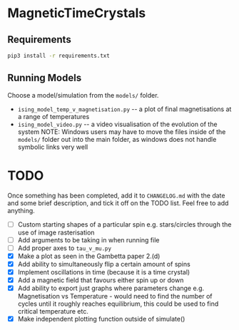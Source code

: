 # MagneticTimeCrystals

## Requirements

```sh
pip3 install -r requirements.txt
```
## Running Models
Choose a model/simulation from the `models/` folder.
* `ising_model_temp_v_magnetisation.py` -- a plot of final magnetisations at a range of temperatures
* `ising_model_video.py` -- a video visualisation of the evolution of the system
NOTE: Windows users may have to move the files inside of the `models/` folder out into the main folder, as windows does not handle symbolic links very well

# TODO
Once something has been completed, add it to `CHANGELOG.md` with the date and some brief description, and tick it off on the TODO list. Feel free to add anything.

- [ ] Custom starting shapes of a particular spin e.g. stars/circles through the use of image rasterisation
- [ ] Add arguments to be taking in when running file
- [ ] Add proper axes to `tau_v_mu.py`
- [x] Make a plot as seen in the Gambetta paper 2.(d)
- [x] Add ability to simultaneously flip a certain amount of spins  
- [x] Implement oscillations in time (because it is a time crystal)
- [x] Add a magnetic field that favours either spin up or down
- [x] Add ability to export just graphs where parameters change e.g. Magnetisation vs Temperature - would need to find the number of cycles until it roughly reaches equilibrium, this could be used to find critical temperature etc.
- [x] Make independent plotting function outside of simulate()